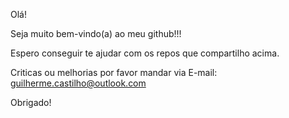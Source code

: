 Olá!

Seja muito bem-vindo(a) ao meu github!!!

Espero conseguir te ajudar com os repos que compartilho acima.

Criticas ou melhorias por favor mandar via E-mail: guilherme.castilho@outlook.com

Obrigado!

